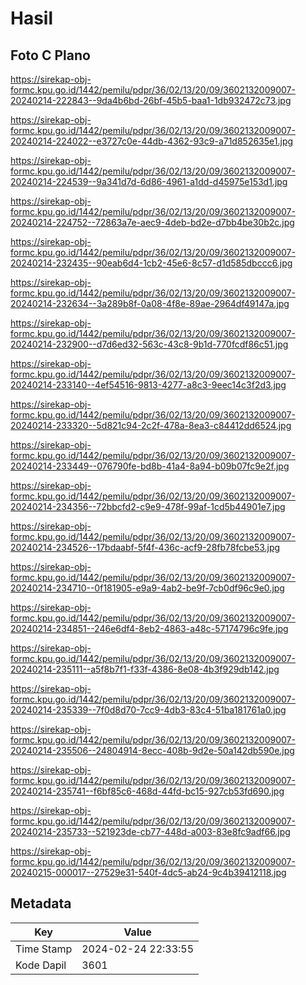 # Hasil

## Foto C Plano

https://sirekap-obj-formc.kpu.go.id/1442/pemilu/pdpr/36/02/13/20/09/3602132009007-20240214-222843--9da4b6bd-26bf-45b5-baa1-1db932472c73.jpg

https://sirekap-obj-formc.kpu.go.id/1442/pemilu/pdpr/36/02/13/20/09/3602132009007-20240214-224022--e3727c0e-44db-4362-93c9-a71d852635e1.jpg

https://sirekap-obj-formc.kpu.go.id/1442/pemilu/pdpr/36/02/13/20/09/3602132009007-20240214-224539--9a341d7d-6d86-4961-a1dd-d45975e153d1.jpg

https://sirekap-obj-formc.kpu.go.id/1442/pemilu/pdpr/36/02/13/20/09/3602132009007-20240214-224752--72863a7e-aec9-4deb-bd2e-d7bb4be30b2c.jpg

https://sirekap-obj-formc.kpu.go.id/1442/pemilu/pdpr/36/02/13/20/09/3602132009007-20240214-232435--90eab6d4-1cb2-45e6-8c57-d1d585dbccc6.jpg

https://sirekap-obj-formc.kpu.go.id/1442/pemilu/pdpr/36/02/13/20/09/3602132009007-20240214-232634--3a289b8f-0a08-4f8e-89ae-2964df49147a.jpg

https://sirekap-obj-formc.kpu.go.id/1442/pemilu/pdpr/36/02/13/20/09/3602132009007-20240214-232900--d7d6ed32-563c-43c8-9b1d-770fcdf86c51.jpg

https://sirekap-obj-formc.kpu.go.id/1442/pemilu/pdpr/36/02/13/20/09/3602132009007-20240214-233140--4ef54516-9813-4277-a8c3-9eec14c3f2d3.jpg

https://sirekap-obj-formc.kpu.go.id/1442/pemilu/pdpr/36/02/13/20/09/3602132009007-20240214-233320--5d821c94-2c2f-478a-8ea3-c84412dd6524.jpg

https://sirekap-obj-formc.kpu.go.id/1442/pemilu/pdpr/36/02/13/20/09/3602132009007-20240214-233449--076790fe-bd8b-41a4-8a94-b09b07fc9e2f.jpg

https://sirekap-obj-formc.kpu.go.id/1442/pemilu/pdpr/36/02/13/20/09/3602132009007-20240214-234356--72bbcfd2-c9e9-478f-99af-1cd5b44901e7.jpg

https://sirekap-obj-formc.kpu.go.id/1442/pemilu/pdpr/36/02/13/20/09/3602132009007-20240214-234526--17bdaabf-5f4f-436c-acf9-28fb78fcbe53.jpg

https://sirekap-obj-formc.kpu.go.id/1442/pemilu/pdpr/36/02/13/20/09/3602132009007-20240214-234710--0f181905-e9a9-4ab2-be9f-7cb0df96c9e0.jpg

https://sirekap-obj-formc.kpu.go.id/1442/pemilu/pdpr/36/02/13/20/09/3602132009007-20240214-234851--246e6df4-8eb2-4863-a48c-57174796c9fe.jpg

https://sirekap-obj-formc.kpu.go.id/1442/pemilu/pdpr/36/02/13/20/09/3602132009007-20240214-235111--a5f8b7f1-f33f-4386-8e08-4b3f929db142.jpg

https://sirekap-obj-formc.kpu.go.id/1442/pemilu/pdpr/36/02/13/20/09/3602132009007-20240214-235339--7f0d8d70-7cc9-4db3-83c4-51ba181761a0.jpg

https://sirekap-obj-formc.kpu.go.id/1442/pemilu/pdpr/36/02/13/20/09/3602132009007-20240214-235506--24804914-8ecc-408b-9d2e-50a142db590e.jpg

https://sirekap-obj-formc.kpu.go.id/1442/pemilu/pdpr/36/02/13/20/09/3602132009007-20240214-235741--f6bf85c6-468d-44fd-bc15-927cb53fd690.jpg

https://sirekap-obj-formc.kpu.go.id/1442/pemilu/pdpr/36/02/13/20/09/3602132009007-20240214-235733--521923de-cb77-448d-a003-83e8fc9adf66.jpg

https://sirekap-obj-formc.kpu.go.id/1442/pemilu/pdpr/36/02/13/20/09/3602132009007-20240215-000017--27529e31-540f-4dc5-ab24-9c4b39412118.jpg


## Metadata

| Key        | Value               |
| ---------- | ------------------- |
| Time Stamp | 2024-02-24 22:33:55 |
| Kode Dapil | 3601                |



